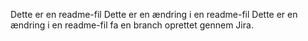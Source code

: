 Dette er en readme-fil
Dette er en ændring i en readme-fil
Dette er en ændring i en readme-fil fa en branch oprettet gennem Jira. 
